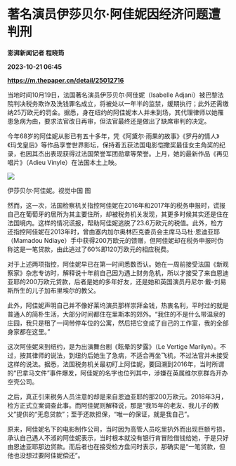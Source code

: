 # 著名演员伊莎贝尔·阿佳妮因经济问题遭判刑
**澎湃新闻记者 程晓筠**

**2023-10-21 06:45**

**https://m.thepaper.cn/detail/25012716**

当地时间10月19日，法国著名演员伊莎贝尔·阿佳妮（Isabelle Adjani）被巴黎法院判决税务欺诈及洗钱罪名成立，将被处以一年半的监禁，缓期执行；此外还需缴纳25万欧元的罚金。据悉，身在纽约的阿佳妮本人并未到场，其代理律师以她罹患急病为由，要求法官改日再审，但法官最终还是做出了缺席审判的决定。

今年68岁的阿佳妮从影已有五十多年，凭《阿黛尔·雨果的故事》《罗丹的情人》《玛戈皇后》等作品享誉世界影坛，保持着五获法国电影恺撒奖最佳女主角奖的纪录，也因其杰出表现获得过法国荣誉军团勋章等荣誉。上月，她的最新作品《再见唱片》（Adieu Vinyle）在法国本土上映。

![](https://imagecloud.thepaper.cn/thepaper/image/275/60/146.jpg)

伊莎贝尔·阿佳妮。视觉中国 图

然而，这一次，法国检察机关指控阿佳妮在2016年和2017年的税务申报时，谎报自己在葡萄牙的居所为其主要住所，却被税务机关发现，其更多时候其实还是住在法国境内。这样的情况谎报，帮助阿佳妮逃脱了23.6万欧元的税值。此外，检方还指控阿佳妮在2013年时，曾由塞内加尔奥林匹克委员会主席马马杜·恩迪亚耶（Mamadou Ndiaye）手中获得200万欧元的馈赠，但阿佳妮却在税务申报时伪称这是一笔贷款，由此逃过了60%即120万欧元的相应税费。

对于上述两项指控，阿佳妮早已在第一时间悉数否认。她在一周前接受法国《新观察家》杂志专访时，解释说十年前自己因为遇上财务危机，所以才接受了来自恩迪亚耶的200万欧元贷款，后者是她的多年好友，还是她和英国演员丹尼尔·戴-刘易斯所生的儿子加布里埃尔的教父。

此外，阿佳妮声明自己并不像好莱坞演员那样崇拜金钱，热衷名利，平时过的就是普通人的简朴生活，大部分时间都住在里斯本的郊外。“我住的不是什么带温泉的庄园，我只是租了一间带停车位的公寓，然后把它变成了自己的工作室，我的全部身家都在这里。”

这次阿佳妮来到纽约，是为出演舞台剧《眩晕的梦露》（Le Vertige Marilyn）。不过，按其律师的说法，到纽约后她生了急病，不适合再坐飞机，不过法官并未接受这样的说法。据悉，法国税务机关最初盯上阿佳妮，要回溯到2016年，当时所谓的“巴拿马文件”事件爆发，阿佳妮的名字也位列其中，涉嫌在英属维尔京群岛开办空壳公司。

之后，真正引来税务人员注意的却是来自恩迪亚耶的那200万欧元。2018年3月，检方正式立案调查此事。而阿佳妮则解释说，那是“我15年的老友、我儿子的教父”提供的“无息贷款”；至于还款担保，“唯一的保证，就是我自己”。

原来，阿佳妮名下的电影制作公司，当时因为高管人员吃里扒外而出现巨额亏损，承认自己遇人不淑的阿佳妮表示，当时根本就没有银行肯冒险借钱给她，于是只好由恩迪亚耶那边贷款。而后者也在接受检方盘问时表示，那确实是“一笔贷款，但他也没想过要阿佳妮偿还”。